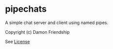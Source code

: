 # pipechats

A simple chat server and client using named pipes.

Copyright (c) Damon Friendship 

See [License](LICENSE)
